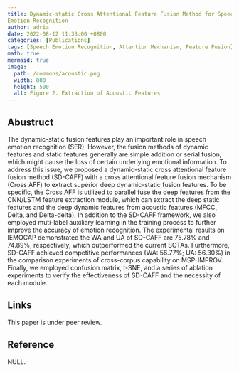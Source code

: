 ```yaml
---
title: Dynamic-static Cross Attentional Feature Fusion Method for Speech
Emotion Recognition
author: adria
date: 2022-08-12 11:33:00 +0800
categories: [Publications]
tags: [Speech Emotion Recognition, Attention Mechanism, Feature Fusion]
math: true
mermaid: true
image:
  path: /commons/acoustic.png
  width: 800
  height: 500
  alt: Figure 2. Extraction of Acoustic Features
---
```


## Abustruct


The dynamic-static fusion features play an important role in speech emotion recognition (SER). However, the fusion methods of dynamic features and static features generally are simple addition or serial fusion, which might cause the loss of certain underlying emotional information. To address this issue, we proposed a dynamic-static cross attentional feature fusion method (SD-CAFF) with a cross attentional feature fusion mechanism (Cross AFF) to extract superior deep dynamic-static fusion features. To be specific, the Cross AFF is utilized to parallel fuse the deep features from the CNN/LSTM feature extraction module, which can extract the deep static features and the deep dynamic features from acoustic features (MFCC, Delta, and Delta-delta). In addition to the SD-CAFF framework, we also employed muti-label auxiliary learning in the training process to further improve the accuracy of emotion recognition. The experimental results on IEMOCAP demonstrated the WA and UA of SD-CAFF are 75.78% and 74.89%, respectively, which outperformed the current SOTAs. Furthermore, SD-CAFF achieved competitive performances (WA: 56.77%; UA: 56.30%) in the comparison experiments of cross-corpus capability on MSP-IMPROV. Finally, we employed confusion matrix, t-SNE, and a series of ablation experiments to verify the effectiveness of SD-CAFF and the necessity of each module.


## Links
This paper is under peer review.

## Reference
NULL.
